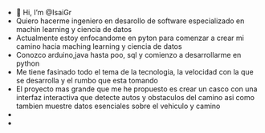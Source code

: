 - 👋 Hi, I’m @IsaiGr
- Quiero hacerme ingeniero en desarollo de software especializado en machin learning y ciencia de datos
- Actualmente estoy enfocandome en pyton para comenzar a crear mi camino hacia maching learning y ciencia de datos
- Conozco arduino,java hasta poo, sql y comienzo a desarrollarme en python
- Me tiene fasinado todo el tema de la tecnologia, la velocidad con la que se desarrolla y el rumbo que esta tomando
- El proyecto mas grande que me he propuesto es crear un casco con una interfaz interactiva que detecte autos y obstaculos del camino asi como tambien muestre datos esenciales sobre el vehiculo y camino
- 
- 

<!---
IsaiGr/IsaiGr is a ✨ special ✨ repository because its `README.md` (this file) appears on your GitHub profile.
You can click the Preview link to take a look at your changes.
--->
